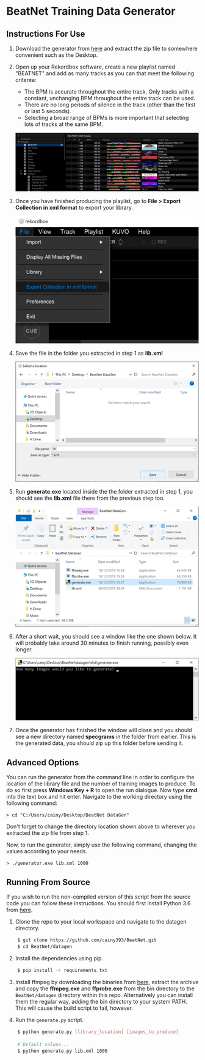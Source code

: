 # BeatNet Training Data Generator

## Instructions For Use

1. Download the generator from [here](/cainy393/BeatNet/releases/download/0.1/generator.zip) and extract the zip file to somewhere convenient such as the Desktop.

2. Open up your Rekordbox software, create a new playlist named "BEATNET" and add as many tracks as you can that meet the following criterea:
	- The BPM is accurate throughout the entire track. Only tracks with a constant, unchanging BPM throughout the entire track can be used.
	- There are no long periods of silence in the track (other than the first or last 5 seconds).
	- Selecting a broad range of BPMs is more important that selecting lots of tracks at the same BPM.

	![step 2 screenshot](screenshots/step2.png)

3. Once you have finished producing the playlist, go to **File > Export Collection in xml format** to export your library.

	![step 3 screenshot](screenshots/step3.png)

4. Save the file in the folder you extracted in step 1 as **lib.xml**

	![step 4 screenshot](screenshots/step4.png)

5. Run **generate.exe** located inside the the folder extracted in step 1, you should see the **lib.xml** file there from the previous step too.

	![step 5 screenshot](screenshots/step5.png)
	
6. After a short wait, you should see a window like the one shown below. It will probably take around 30 minutes to finish running, possibly even longer.

	![step 6 screenshot](screenshots/step6.png)

7. Once the generator has finished the window will close and you should see a new directory named **specgrams** in the folder from earlier. This is the generated data, you should zip up this folder before sending it.

## Advanced Options

You can run the generator from the command line in order to configure the location of the library file and the number of training images to produce. To do so first press **Windows Key + R** to open the run dialogue. Now type **cmd** into the text box and hit enter. Navigate to the working directory using the following command:

    > cd "C:/Users/cainy/Desktop/BeatNet DataGen"
	
Don't forget to change the directory location shown above to wherever you extracted the zip file from step 1.

Now, to run the generator, simply use the following command, changing the values according to your needs.

    > ./generator.exe lib.xml 1000
	
## Running From Source

If you wish to run the non-compiled version of this script from the source code you can follow these instructions. You should first install Python 3.6 from [here](https://www.python.org/downloads/release/python-369/).

1. Clone the repo to your local workspace and navigate to the datagen directory.

```bash
	$ git clone https://github.com/cainy393/BeatNet.git
	$ cd BeatNet/datagen
```
	
2. Install the dependencies using pip.

```bash
	$ pip install -r requirements.txt
```
	
3. Install ffmpeg by downloading the binaries from [here](https://ffmpeg.zeranoe.com/builds/), extract the archive and copy the **ffmpeg.exe** and **ffprobe.exe** from the bin directory to the `BeatNet/datagen` directory within this repo.
	Alternatively you can install them the regular way, adding the bin directory to your system PATH. This will cause the build script to fail, however.
	
4. Run the `generate.py` script.

```bash
	$ python generate.py [library_location] [images_to_produce]
	
	# Default values...
	$ python generate.py lib.xml 1000
```
